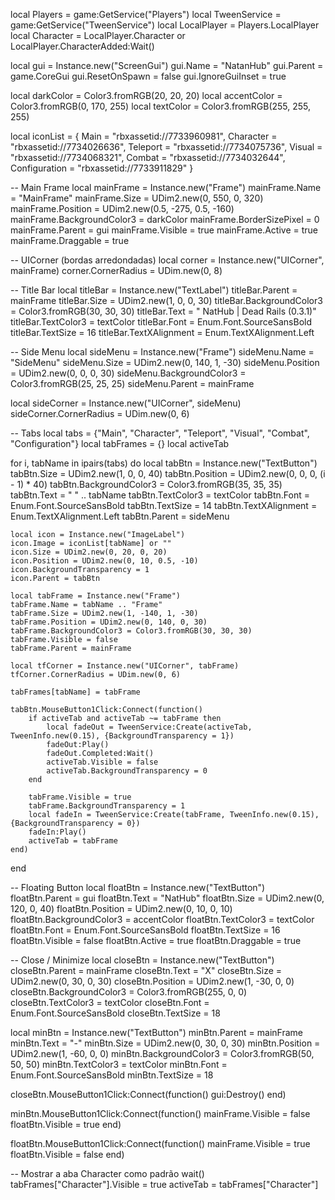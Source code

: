 local Players = game:GetService("Players")
local TweenService = game:GetService("TweenService")
local LocalPlayer = Players.LocalPlayer
local Character = LocalPlayer.Character or LocalPlayer.CharacterAdded:Wait()

local gui = Instance.new("ScreenGui")
gui.Name = "NatanHub"
gui.Parent = game.CoreGui
gui.ResetOnSpawn = false
gui.IgnoreGuiInset = true

local darkColor = Color3.fromRGB(20, 20, 20)
local accentColor = Color3.fromRGB(0, 170, 255)
local textColor = Color3.fromRGB(255, 255, 255)

local iconList = {
    Main = "rbxassetid://7733960981",
    Character = "rbxassetid://7734026636",
    Teleport = "rbxassetid://7734075736",
    Visual = "rbxassetid://7734068321",
    Combat = "rbxassetid://7734032644",
    Configuration = "rbxassetid://7733911829"
}

-- Main Frame
local mainFrame = Instance.new("Frame")
mainFrame.Name = "MainFrame"
mainFrame.Size = UDim2.new(0, 550, 0, 320)
mainFrame.Position = UDim2.new(0.5, -275, 0.5, -160)
mainFrame.BackgroundColor3 = darkColor
mainFrame.BorderSizePixel = 0
mainFrame.Parent = gui
mainFrame.Visible = true
mainFrame.Active = true
mainFrame.Draggable = true

-- UICorner (bordas arredondadas)
local corner = Instance.new("UICorner", mainFrame)
corner.CornerRadius = UDim.new(0, 8)

-- Title Bar
local titleBar = Instance.new("TextLabel")
titleBar.Parent = mainFrame
titleBar.Size = UDim2.new(1, 0, 0, 30)
titleBar.BackgroundColor3 = Color3.fromRGB(30, 30, 30)
titleBar.Text = "  NatHub | Dead Rails (0.3.1)"
titleBar.TextColor3 = textColor
titleBar.Font = Enum.Font.SourceSansBold
titleBar.TextSize = 16
titleBar.TextXAlignment = Enum.TextXAlignment.Left

-- Side Menu
local sideMenu = Instance.new("Frame")
sideMenu.Name = "SideMenu"
sideMenu.Size = UDim2.new(0, 140, 1, -30)
sideMenu.Position = UDim2.new(0, 0, 0, 30)
sideMenu.BackgroundColor3 = Color3.fromRGB(25, 25, 25)
sideMenu.Parent = mainFrame

local sideCorner = Instance.new("UICorner", sideMenu)
sideCorner.CornerRadius = UDim.new(0, 6)

-- Tabs
local tabs = {"Main", "Character", "Teleport", "Visual", "Combat", "Configuration"}
local tabFrames = {}
local activeTab

for i, tabName in ipairs(tabs) do
    local tabBtn = Instance.new("TextButton")
    tabBtn.Size = UDim2.new(1, 0, 0, 40)
    tabBtn.Position = UDim2.new(0, 0, 0, (i - 1) * 40)
    tabBtn.BackgroundColor3 = Color3.fromRGB(35, 35, 35)
    tabBtn.Text = "     " .. tabName
    tabBtn.TextColor3 = textColor
    tabBtn.Font = Enum.Font.SourceSansBold
    tabBtn.TextSize = 14
    tabBtn.TextXAlignment = Enum.TextXAlignment.Left
    tabBtn.Parent = sideMenu

    local icon = Instance.new("ImageLabel")
    icon.Image = iconList[tabName] or ""
    icon.Size = UDim2.new(0, 20, 0, 20)
    icon.Position = UDim2.new(0, 10, 0.5, -10)
    icon.BackgroundTransparency = 1
    icon.Parent = tabBtn

    local tabFrame = Instance.new("Frame")
    tabFrame.Name = tabName .. "Frame"
    tabFrame.Size = UDim2.new(1, -140, 1, -30)
    tabFrame.Position = UDim2.new(0, 140, 0, 30)
    tabFrame.BackgroundColor3 = Color3.fromRGB(30, 30, 30)
    tabFrame.Visible = false
    tabFrame.Parent = mainFrame

    local tfCorner = Instance.new("UICorner", tabFrame)
    tfCorner.CornerRadius = UDim.new(0, 6)

    tabFrames[tabName] = tabFrame

    tabBtn.MouseButton1Click:Connect(function()
        if activeTab and activeTab ~= tabFrame then
            local fadeOut = TweenService:Create(activeTab, TweenInfo.new(0.15), {BackgroundTransparency = 1})
            fadeOut:Play()
            fadeOut.Completed:Wait()
            activeTab.Visible = false
            activeTab.BackgroundTransparency = 0
        end

        tabFrame.Visible = true
        tabFrame.BackgroundTransparency = 1
        local fadeIn = TweenService:Create(tabFrame, TweenInfo.new(0.15), {BackgroundTransparency = 0})
        fadeIn:Play()
        activeTab = tabFrame
    end)
end

-- Floating Button
local floatBtn = Instance.new("TextButton")
floatBtn.Parent = gui
floatBtn.Text = "NatHub"
floatBtn.Size = UDim2.new(0, 120, 0, 40)
floatBtn.Position = UDim2.new(0, 10, 0, 10)
floatBtn.BackgroundColor3 = accentColor
floatBtn.TextColor3 = textColor
floatBtn.Font = Enum.Font.SourceSansBold
floatBtn.TextSize = 16
floatBtn.Visible = false
floatBtn.Active = true
floatBtn.Draggable = true

-- Close / Minimize
local closeBtn = Instance.new("TextButton")
closeBtn.Parent = mainFrame
closeBtn.Text = "X"
closeBtn.Size = UDim2.new(0, 30, 0, 30)
closeBtn.Position = UDim2.new(1, -30, 0, 0)
closeBtn.BackgroundColor3 = Color3.fromRGB(255, 0, 0)
closeBtn.TextColor3 = textColor
closeBtn.Font = Enum.Font.SourceSansBold
closeBtn.TextSize = 18

local minBtn = Instance.new("TextButton")
minBtn.Parent = mainFrame
minBtn.Text = "-"
minBtn.Size = UDim2.new(0, 30, 0, 30)
minBtn.Position = UDim2.new(1, -60, 0, 0)
minBtn.BackgroundColor3 = Color3.fromRGB(50, 50, 50)
minBtn.TextColor3 = textColor
minBtn.Font = Enum.Font.SourceSansBold
minBtn.TextSize = 18

closeBtn.MouseButton1Click:Connect(function()
    gui:Destroy()
end)

minBtn.MouseButton1Click:Connect(function()
    mainFrame.Visible = false
    floatBtn.Visible = true
end)

floatBtn.MouseButton1Click:Connect(function()
    mainFrame.Visible = true
    floatBtn.Visible = false
end)

-- Mostrar a aba Character como padrão
wait()
tabFrames["Character"].Visible = true
activeTab = tabFrames["Character"]
